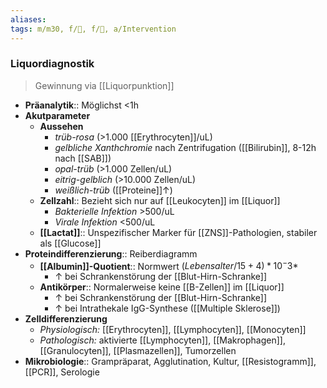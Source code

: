 ```yaml
---
aliases: 
tags: m/m30, f/🧠, f/🥼, a/Intervention
---
```

### Liquordiagnostik
> Gewinnung via [[Liquorpunktion]]
- **Präanalytik**:: Möglichst <1h
- **Akutparameter**
	- **Aussehen**
		- *trüb-rosa* (>1.000 [[Erythrocyten]]/uL)
		- *gelbliche Xanthchromie* nach Zentrifugation ([[Bilirubin]], 8-12h nach [[SAB]])
		- *opal-trüb* (>1.000 Zellen/uL)
		- *eitrig-gelblich* (>10.000 Zellen/uL)
		- *weißlich-trüb* ([[Proteine]]↑)
	- **Zellzahl**:: Bezieht sich nur auf [[Leukocyten]] im [[Liquor]]
		- *Bakterielle Infektion* >500/uL
		- *Virale Infektion* <500/uL
	- **[[Lactat]]**:: Unspezifischer Marker für [[ZNS]]-Pathologien, stabiler als [[Glucose]]
- **Proteindifferenzierung**:: Reiberdiagramm
	- **[[Albumin]]-Quotient**:: Normwert $(Lebensalter/15 + 4) * 10^-3*$
		- ↑ bei Schrankenstörung der [[Blut-Hirn-Schranke]]
	- **Antikörper**:: Normalerweise keine [[B-Zellen]] im [[Liquor]]
		- ↑ bei Schrankenstörung der [[Blut-Hirn-Schranke]]
		- ↑ bei Intrathekale IgG-Synthese ([[Multiple Sklerose]])
- **Zelldifferenzierung**
	- *Physiologisch:* [[Erythrocyten]], [[Lymphocyten]], [[Monocyten]]
	- *Pathologisch:* aktivierte [[Lymphocyten]], [[Makrophagen]], [[Granulocyten]], [[Plasmazellen]], Tumorzellen
- **Mikrobiologie**:: Grampräparat, Agglutination, Kultur, [[Resistogramm]], [[PCR]], Serologie

